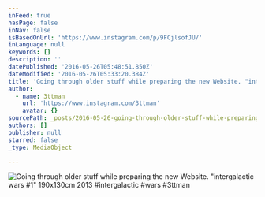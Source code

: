 ```yaml
---
inFeed: true
hasPage: false
inNav: false
isBasedOnUrl: 'https://www.instagram.com/p/9FCjlsofJU/'
inLanguage: null
keywords: []
description: ''
datePublished: '2016-05-26T05:48:51.850Z'
dateModified: '2016-05-26T05:33:20.384Z'
title: 'Going through older stuff while preparing the new Website. "intergalactic wars #1" 190x130cm 2013 #intergalactic #wars #3ttman'
author:
  - name: 3ttman
    url: 'https://www.instagram.com/3ttman'
    avatar: {}
sourcePath: _posts/2016-05-26-going-through-older-stuff-while-preparing-the-new-website.md
authors: []
publisher: null
starred: false
_type: MediaObject

---
```

![Going through older stuff while preparing the new Website. "intergalactic wars #1" 190x130cm 2013 #intergalactic #wars #3ttman](https://scontent.cdninstagram.com/t51.2885-15/s640x640/sh0.08/e35/12106059_1684434855112926_1411401264_n.jpg?ig_cache_key=MTEwMDI5NjkyNTcxMzkyMDU5Ng%3D%3D.2)